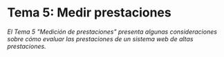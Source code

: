 Tema 5: Medir prestaciones
====================
*El Tema 5 "Medición de prestaciones" presenta algunas consideraciones sobre cómo evaluar las prestaciones de un sistema web de altas prestaciones.*